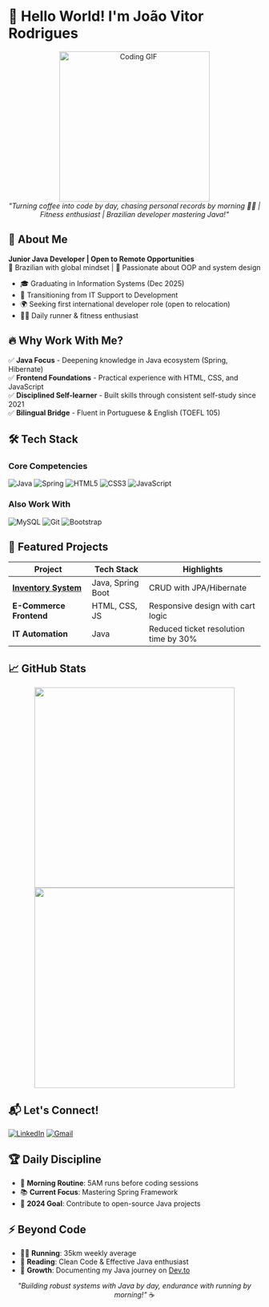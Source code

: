 # 👋 Hello World! I'm João Vitor Rodrigues 

<p align="center">
  <img src="https://media.giphy.com/media/L1R1tvI9svkIWwpVYr/giphy.gif" width="300" alt="Coding GIF">
  <br>
  <em>"Turning coffee into code by day, chasing personal records by morning 🏃‍♂️ | Fitness enthusiast | Brazilian developer mastering Java!"</em>
</p>

## 🚀 About Me

**Junior Java Developer | Open to Remote Opportunities**  
📍 Brazilian with global mindset | 🌱 Passionate about OOP and system design  

- 🎓 Graduating in Information Systems (Dec 2025)
- 💼 Transitioning from IT Support to Development
- 🌍 Seeking first international developer role (open to relocation)
- 🏃‍♂️ Daily runner & fitness enthusiast

## 🔥 Why Work With Me?

✅ **Java Focus** - Deepening knowledge in Java ecosystem (Spring, Hibernate)  
✅ **Frontend Foundations** - Practical experience with HTML, CSS, and JavaScript  
✅ **Disciplined Self-learner** - Built skills through consistent self-study since 2021  
✅ **Bilingual Bridge** - Fluent in Portuguese & English (TOEFL 105)  

## 🛠️ Tech Stack

### **Core Competencies**
![Java](https://img.shields.io/badge/-Java-007396?logo=java&logoColor=white)
![Spring](https://img.shields.io/badge/-Spring-6DB33F?logo=spring&logoColor=white)
![HTML5](https://img.shields.io/badge/-HTML5-E34F26?logo=html5&logoColor=white)
![CSS3](https://img.shields.io/badge/-CSS3-1572B6?logo=css3&logoColor=white)
![JavaScript](https://img.shields.io/badge/-JavaScript-F7DF1E?logo=javascript&logoColor=black)

### **Also Work With**
![MySQL](https://img.shields.io/badge/-MySQL-4479A1?logo=mysql&logoColor=white)
![Git](https://img.shields.io/badge/-Git-F05032?logo=git&logoColor=white)
![Bootstrap](https://img.shields.io/badge/-Bootstrap-7952B3?logo=bootstrap&logoColor=white)

## 🌟 Featured Projects

| Project | Tech Stack | Highlights |
|---------|------------|-------------|
| **[Inventory System](link)** | Java, Spring Boot | CRUD with JPA/Hibernate |
| **E-Commerce Frontend** | HTML, CSS, JS | Responsive design with cart logic |
| **IT Automation** | Java | Reduced ticket resolution time by 30% |

## 📈 GitHub Stats

<p align="center">
  <img src="https://github-readme-stats.vercel.app/api?username=Jones0611&show_icons=true&theme=radical&hide_border=true" width="400">
  <img src="https://github-readme-streak-stats.herokuapp.com?user=Jones0611&theme=dark&hide_border=true" width="400">
</p>

## 📬 Let's Connect!

[![LinkedIn](https://img.shields.io/badge/-LinkedIn-0077B5?logo=linkedin&logoColor=white)](your-linkedin)
[![Gmail](https://img.shields.io/badge/-Email-D14836?logo=gmail&logoColor=white)](mailto:your-email)

## 🏆 Daily Discipline

- 🌅 **Morning Routine**: 5AM runs before coding sessions
- 📚 **Current Focus**: Mastering Spring Framework
- 🎯 **2024 Goal**: Contribute to open-source Java projects

## ⚡ Beyond Code

- 🏃‍♂️ **Running**: 35km weekly average
- 📖 **Reading**: Clean Code & Effective Java enthusiast
- 🌱 **Growth**: Documenting my Java journey on [Dev.to](link)

<p align="center">
  <em>"Building robust systems with Java by day, endurance with running by morning!"</em> ☕
</p>
